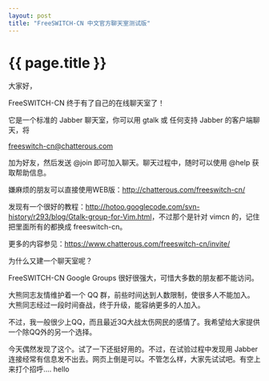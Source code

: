 ```yaml
---
layout: post
title: "FreeSWITCH-CN 中文官方聊天室测试版"
---
```


# {{ page.title }}

大家好，

FreeSWITCH-CN 终于有了自己的在线聊天室了！

它是一个标准的 Jabber 聊天室，你可以用  gtalk 或 任何支持 Jabber 的客户端聊天，将

freeswitch-cn@chatterous.com

加为好友，然后发送 @join 即可加入聊天。聊天过程中，随时可以使用 @help 获取帮助信息。


嫌麻烦的朋友可以直接使用WEB版：<http://chatterous.com/freeswitch-cn/>

发现有一个很好的教程：<http://hotoo.googlecode.com/svn-history/r293/blog/Gtalk-group-for-Vim.html>，不过那个是针对 vimcn 的，记住把里面所有的都换成 freeswitch-cn。

更多的内容参见：<https://www.chatterous.com/freeswitch-cn/invite/>


为什么又建一个聊天室呢？

FreeSWITCH-CN Google Groups 很好很强大，可惜大多数的朋友都不能访问。

大熊同志友情维护着一个 QQ 群，前些时间达到人数限制，使很多人不能加入。大熊同志经过一段时间奋战，终于升级，能容纳更多的人加入。

不过，我一般很少上QQ，而且最近3Q大战太伤网民的感情了。我希望给大家提供一个除QQ外的另一个选择。

今天偶然发现了这个。试了一下还挺好用的。不过，在试验过程中发现用 Jabber 连接经常有信息发不出去。网页上倒是可以。不管怎么样，大家先试试吧。有空上来打个招呼.... hello
